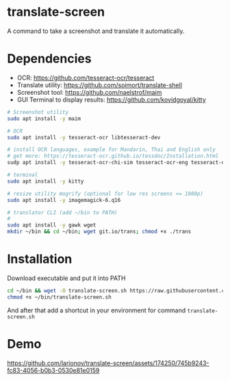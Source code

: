 # translate-screen

A command to take a screenshot and translate it automatically.

# Dependencies

- OCR: https://github.com/tesseract-ocr/tesseract
- Translate utility: https://github.com/soimort/translate-shell
- Screenshot tool: https://github.com/naelstrof/maim
- GUI Terminal to display results: https://github.com/kovidgoyal/kitty

```bash
# Screenshot utility
sudo apt install -y maim

# OCR
sudo apt install -y tesseract-ocr libtesseract-dev

# install OCR languages, example for Mandarin, Thai and English only
# get more: https://tesseract-ocr.github.io/tessdoc/Installation.html
sudp apt install -y tesseract-ocr-chi-sim tesseract-ocr-eng tesseract-ocr-tha 

# terminal
sudo apt install -y kitty

# resize utility mogrify (optional for low res screens <= 1980p)
sudo apt install -y imagemagick-6.q16

# translator CLI (add ~/bin to PATH)
# 
sudo apt install -y gawk wget
mkdir ~/bin && cd ~/bin; wget git.io/trans; chmod +x ./trans
```


# Installation

Download executable and put it into PATH
```bash
cd ~/bin && wget -O translate-screen.sh https://raw.githubusercontent.com/larionov/translate-screen/main/translate-screen.sh 
chmod +x ~/bin/translate-screen.sh
```

And after that add a shortcut in your environment for command `translate-screen.sh`

# Demo

https://github.com/larionov/translate-screen/assets/174250/745b9243-fc83-4056-b0b3-0530e81e0159

